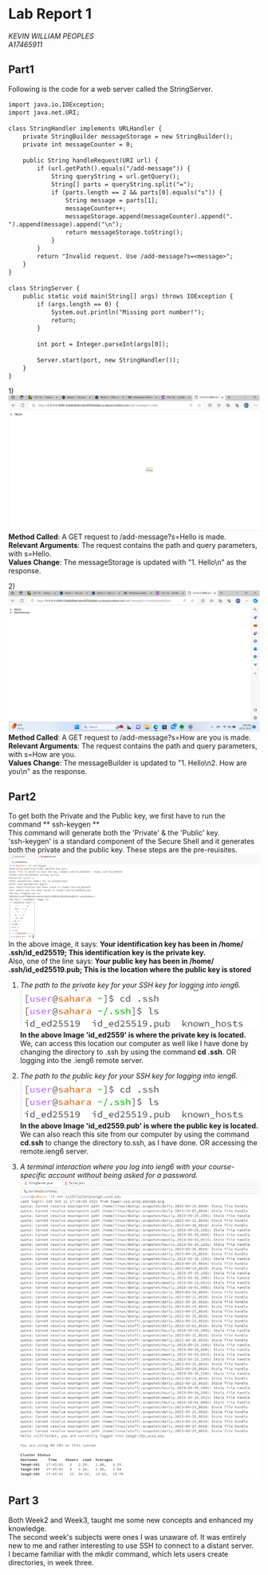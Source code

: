 # **Lab Report 1**  

*KEVIN WILLIAM PEOPLES*  
*A17465911*

## Part1
Following is the code for a web server called the StringServer.  
```
import java.io.IOException;
import java.net.URI;

class StringHandler implements URLHandler {
    private StringBuilder messageStorage = new StringBuilder();
    private int messageCounter = 0;

    public String handleRequest(URI url) {
        if (url.getPath().equals("/add-message")) {
            String queryString = url.getQuery();
            String[] parts = queryString.split("=");
            if (parts.length == 2 && parts[0].equals("s")) {
                String message = parts[1];
                messageCounter++;
                messageStorage.append(messageCounter).append(". ").append(message).append("\n");
                return messageStorage.toString();
            }
        }
        return "Invalid request. Use /add-message?s=<message>";
    }
}

class StringServer {
    public static void main(String[] args) throws IOException {
        if (args.length == 0) {
            System.out.println("Missing port number!");
            return;
        }

        int port = Integer.parseInt(args[0]);

        Server.start(port, new StringHandler());
    }
} 
```
1)![Image1](ScreenShot1.png)
    **Method Called**: A GET request to /add-message?s=Hello is made.  
**Relevant Arguments**: The request contains the path and query parameters, with s=Hello.  
**Values Change**: The messageStorage is updated with "1. Hello\n" as the response.  

2)![Image2](ScreenShot2.png)
**Method Called**: A GET request to /add-message?s=How are you is made.  
**Relevant Arguments**: The request contains the path and query parameters, with s=How are you.  
**Values Change**: The messageBuilder is updated to "1. Hello\n2. How are you\n" as the response.

## Part2 
To get both the Private and the Public key, we first have to run the command ** ssh-keygen **    
This command will generate both the 'Private' & the 'Public' key.  
'ssh-keygen' is a standard component of the Secure Shell and it generates both the private and the public key.  These steps are the pre-reuisites.  
![Image1](Pic1.png)
In the above image, it says: **Your identification key has been in /home/ .ssh/id_ed25519; This identification key is the private key.**  
Also, one of the line says: **Your public key has been in /home/ .ssh/id_ed25519.pub; This is the location where the public key is stored**
1) *The path to the private key for your SSH key for logging into ieng6.*
    ![Image2](Pic2.png)   
**In the above Image 'id_ed2559' is where the private key is located.**  
We, can access this location our computer as well like I have done by changing the directory to .ssh by using the command **cd .ssh**. OR logging into the .ieng6 remote server.

2) *The path to the public key for your SSH key for logging into ieng6.* 
    ![Image2](Pic2.png)  
**In the above Image 'id_ed2559.pub' is where the public key is located.**  
We can also reach this site from our computer by using the command **cd.ssh** to change the directory to.ssh, as I have done. OR accessing the remote.ieng6 server.

     
3) *A terminal interaction where you log into ieng6 with your course-specific account without being asked for a password.*  
![Image3](Pic3.png)

## Part 3
Both Week2 and Week3, taught me some new concepts and enhanced my knowledge.  
The second week's subjects were ones I was unaware of. It was entirely new to me and rather interesting to use SSH to connect to a distant server.  
I became familiar with the mkdir command, which lets users create directories, in week three.

